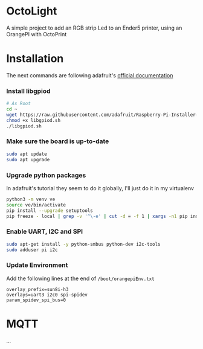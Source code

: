 # OctoLight
A simple project to add an RGB strip Led to an Ender5 printer, using an OrangePI with OctoPrint

# Installation

The next commands are following adafruit's [official documentation](https://learn.adafruit.com/circuitpython-on-orangepi-linux/orange-pi-pc-setup)

### Install libgpiod
```bash
# As Root
cd ~
wget https://raw.githubusercontent.com/adafruit/Raspberry-Pi-Installer-Scripts/master/libgpiod.sh
chmod +x libgpiod.sh
./libgpiod.sh
```

### Make sure the board is up-to-date
```bash
sudo apt update
sudo apt upgrade
```

### Upgrade python packages
In adafruit's tutorial they seem to do it globally, I'll just do it in my virtualenv
```bash
python3 -m venv ve
source ve/bin/activate
pip install --upgrade setuptools
pip freeze - local | grep -v '^\-e' | cut -d = -f 1 | xargs -n1 pip install -U
```

### Enable UART, I2C and SPI
```bash
sudo apt-get install -y python-smbus python-dev i2c-tools
sudo adduser pi i2c
```

### Update Environment
Add the following lines at the end of `/boot/orangepiEnv.txt`
```
overlay_prefix=sun8i-h3
overlays=uart3 i2c0 spi-spidev
param_spidev_spi_bus=0
```

# MQTT
...
